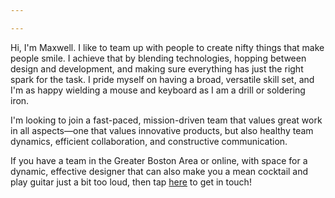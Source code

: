 ```yaml
---

---
```

Hi, I'm Maxwell. I like to team up with people to create nifty things that make people smile. I achieve that by blending technologies, hopping between design and development, and making sure everything has just the right spark for the task. I pride myself on having a broad, versatile skill set, and I'm as happy wielding a mouse and keyboard as I am a drill or soldering iron.

I'm looking to join a fast-paced, mission-driven team that values great work in all aspects—one that values innovative products, but also healthy team dynamics, efficient collaboration, and constructive communication.

If you have a team in the Greater Boston Area or online, with space for a dynamic, effective designer that can also make you a mean cocktail and play guitar just a bit too loud, then tap <a href="https://www.linkedin.com/in/maxwell-benman/" class="highlight">here</a> to get in touch!
